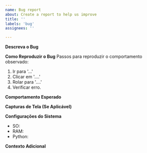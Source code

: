 ```yaml
---
name: Bug report
about: Create a report to help us improve
title: ''
labels: 'bug'
assignees: ''

---
```


**Descreva o Bug**
<!--Uma clara e concisa descrição do que se trata o bug-->

**Como Reproduzir o Bug**
Passos para reproduzir o comportamento observado:
1. Ir para '...'
2. Clicar em '....'
3. Rolar para '....'
4. Verificar erro.

**Comportamento Esperado**
<!--Uma clara e concisa descrição do que você espera que aconteça-->

**Capturas de Tela (Se Aplicável)**
<!-- Se aplicável, coloque imagens para ajudar a ilustrar o problema descrito -->

**Configurações do Sistema**
 - SO: <!--e.g. Windows 10-->
 - RAM: <!--16 GB-->
 - Python: <!--e.g. 3.10.2-->

**Contexto Adicional**
<!-- Qualquer outro contexto relacionado ao problema -->

